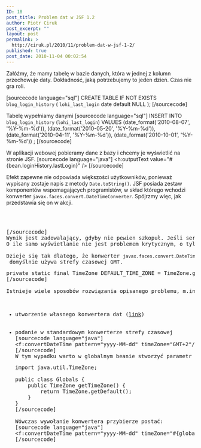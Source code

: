 ```yaml
---
ID: 18
post_title: Problem dat w JSF 1.2
author: Piotr Ciruk
post_excerpt: ""
layout: post
permalink: >
  http://ciruk.pl/2010/11/problem-dat-w-jsf-1-2/
published: true
post_date: 2010-11-04 00:02:54
---
```

Załóżmy, że mamy tabelę w bazie danych, która w jednej z kolumn przechowuje daty. Dokładność, jaką potrzebujemy to jeden dzień. Czas nie gra roli.

[sourcecode language="sql"]
CREATE TABLE IF NOT EXISTS `blog_login_history` (
	`lohi_last_login` date default NULL
);
[/sourcecode]

Tabelę wypełniamy danymi
[sourcecode language="sql"]
INSERT INTO 
	`blog_login_history` (`lohi_last_login`)
VALUES
	(date_format('2010-08-07', '%Y-%m-%d')),
	(date_format('2010-05-20', '%Y-%m-%d')),
	(date_format('2010-04-11', '%Y-%m-%d')),
	(date_format('2010-10-01', '%Y-%m-%d'))
;
[/sourcecode]

W aplikacji webowej pobieramy dane z bazy i chcemy je wyświetlić na stronie JSF. 
[sourcecode language="java"]
&lt;h:outputText value=&quot;#{bean.loginHistory.lastLogin}&quot; /&gt;
[/sourcecode]

Efekt zapewne nie odpowiada większości użytkowników, ponieważ wypisany zostaje napis z metody <code>Date.toString()</code>. JSF posiada zestaw komponentów wspomagających programistów, w skład którego wchodzi konwerter <code>javax.faces.convert.DateTimeConverter</code>. Spójrzmy więc, jak przedstawia się on w akcji.
<pre lang="Java" class="1">
<h:outputText value="#{bean.loginHistory.lastLogin}">
	<f:convertDateTime pattern="yyyy-MM-dd" />
</h:outputText>
[/sourcecode]
Wynik jest zadowalający, gdyby nie pewien szkopuł. Jeśli serwer webowy znajduje się w innej strefie czasowej, niż GMT, wyświetlone daty mogą nie zgadzać się z przechowywanymi w bazie danych.
O ile samo wyświetlanie nie jest problemem krytycznym, o tyle zapis błędnych danych takim się staje. W sytuacji, gdy użytkownik pobierze dane z bazy, nie zmodyfikuje daty i wykona ich ponowny zapis - w bazie danych zostaną zapisane daty inne, niż wczytane.

Dzieje się tak dlatego, że konwerter <code>javax.faces.convert.DateTimeConverter</code> domyślnie używa strefy czasowej GMT. 
<pre lang="Java" class="182">
private static final TimeZone DEFAULT_TIME_ZONE = TimeZone.getTimeZone("GMT");
[/sourcecode]

Istnieje wiele sposobów rozwiązania opisanego problemu, m.in.:<ul>
	<li>utworzenie własnego konwertera dat (<a href="http://www.ibm.com/developerworks/java/library/j-jsf3/#N10239">link</a>)</li>
	<li>podanie w standardowym konwerterze strefy czasowej
[sourcecode language="java"]
&lt;f:convertDateTime pattern=&quot;yyyy-MM-dd&quot; timeZone=&quot;GMT+2&quot;/&gt;
[/sourcecode]
W tym wypadku warto w globalnym beanie stworzyć parametr wyznaczający domyślną strefę czasową serwera:
<pre lang="Java" class="1">
import java.util.TimeZone;

public class Globals {
	public TimeZone getTimeZone() {
		return TimeZone.getDefault();
	}
}
[/sourcecode]

Wówczas wywołanie konwertera przybierze postać:
[sourcecode language="java"]
&lt;f:convertDateTime pattern=&quot;yyyy-MM-dd&quot; timeZone=&quot;#{globals.timeZone}&quot;/&gt;
[/sourcecode]
</li>
</ul>